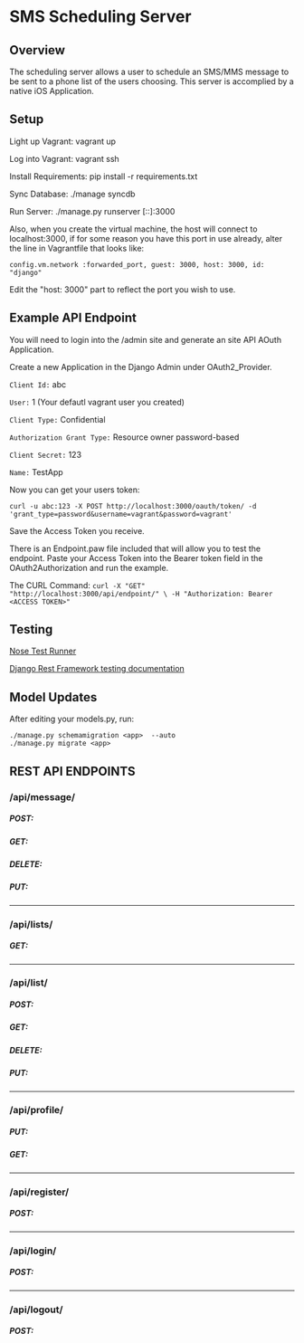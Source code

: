 # SMS Scheduling Server

## Overview

The scheduling server allows a user to schedule an SMS/MMS message to be sent to a phone list of the users choosing. This server is accomplied by a native iOS Application. 


## Setup

Light up Vagrant:
  vagrant up

Log into Vagrant:
  vagrant ssh

Install Requirements:
  pip install -r requirements.txt

Sync Database:
  ./manage syncdb

Run Server:
  ./manage.py runserver [::]:3000

Also, when you create the virtual machine, the host will connect to
localhost:3000,  if for some reason you have this port in use already,
alter the line in Vagrantfile that looks like:

    config.vm.network :forwarded_port, guest: 3000, host: 3000, id: "django"

Edit the "host: 3000" part to reflect the port you wish to use.

Example API Endpoint
--------------------

You will need to login into the /admin site and generate an site API AOuth Application.

Create a new Application in the Django Admin under OAuth2_Provider.

`Client Id:` abc

`User:` 1 (Your defautl vagrant user you created)

`Client Type:` Confidential

`Authorization Grant Type:` Resource owner password-based

`Client Secret:` 123

`Name:` TestApp

Now you can get your users token:

`curl -u abc:123 -X POST http://localhost:3000/oauth/token/ -d 'grant_type=password&username=vagrant&password=vagrant'`

Save the Access Token you receive.  

There is an Endpoint.paw file included that will allow you to test the endpoint. Paste your Access Token into the Bearer token field in the OAuth2Authorization and run the example.  

The CURL Command: 
`curl -X "GET" "http://localhost:3000/api/endpoint/" \
	-H "Authorization: Bearer <ACCESS TOKEN>"`

Testing
-------

[Nose Test Runner](https://nose.readthedocs.org/en/latest/)

[Django Rest Framework testing documentation](http://www.django-rest-framework.org/api-guide/testing)


Model Updates
-------------

After editing your models.py, run:

    ./manage.py schemamigration <app>  --auto
    ./manage.py migrate <app>

REST API ENDPOINTS
------------------

### /api/message/

##### POST:

##### GET:

##### DELETE:

##### PUT:

---

### /api/lists/

##### GET:

---
### /api/list/

##### POST:

##### GET:

##### DELETE:

##### PUT:

---

### /api/profile/

##### PUT:

##### GET:

---

### /api/register/

##### POST:

---

### /api/login/

##### POST:

---

### /api/logout/

##### POST:
